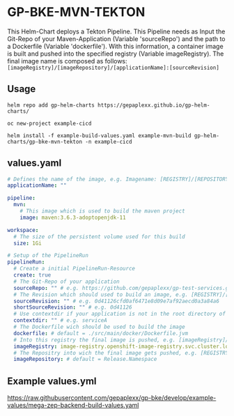 # GP-BKE-MVN-TEKTON

This Helm-Chart deploys a Tekton Pipeline. This Pipeline needs as Input the Git-Repo of your Maven-Application (Variable 'sourceRepo') and the path to a Dockerfile (Variable 'dockerfile'). With this information, a container image is built and pushed into the specified registry (Variable imageRegistry). The final image name is composed as follows: ```[imageRegistry]/[imageRepository]/[applicationName]:[sourceRevision]```

## Usage

```helm repo add gp-helm-charts https://gepaplexx.github.io/gp-helm-charts/```

```oc new-project example-cicd```

```helm install -f example-build-values.yaml example-mvn-build gp-helm-charts/gp-bke-mvn-tekton -n example-cicd```

## values.yaml

```yaml
# Defines the name of the image, e.g. Imagename: [REGISTRY]/[REPOSITORY]/[applicationName]:[TAG]
applicationName: ""

pipeline:
  mvn:
    # This image which is used to build the maven project
    image: maven:3.6.3-adoptopenjdk-11

workspace:
  # The size of the persistent volume used for this build
  size: 1Gi

# Setup of the PipelineRun
pipelineRun:
  # Create a initial PipelineRun-Resource
  create: true
  # The Git-Repo of your application 
  sourceRepo: "" # e.g. https://github.com/gepaplexx/gp-test-services.git
  # The Revision which should used to build an image, e.g. [REGISTRY]/[REPOSITORY]/[APPLICATIONNAME]:[sourceRevision]
  sourceRevision: "" # e.g. 0d41126cfd0af6471e8d09e7af92aecd0a3a84a6
  shortSourceRevision: "" # e.g. 0d41126
  # Use contextdir if your application is not in the root directory of the specified repository
  contextdir: "" # e.g. serviceA
  # The Dockerfile wich should be used to build the image
  dockerfile: # default = ./src/main/docker/Dockerfile.jvm
  # Into this registry the final image is pushed, e.g. [imageRegistry]/[REPOSITORY]/[APPLICATIONNAME]:[TAG]
  imageRegistry: image-registry.openshift-image-registry.svc.cluster.local:5000
  # The Repositry into wich the final image gets pushed, e.g. [REGISTRY]/[imageRepository]/[APPLICATIONNAME]:[TAG]
  imageRepository: # default = Release.Namespace
```

## Example values.yml

https://raw.githubusercontent.com/gepaplexx/gp-bke/develop/example-values/mega-zep-backend-build-values.yaml 
